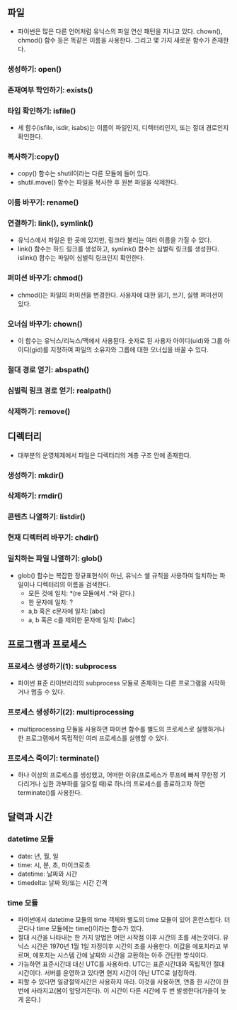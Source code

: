 ## 파일
- 파이썬은 많은 다른 언어처럼 유닉스의 파일 연산 패턴을 지니고 있다. chown(), chmod() 함수 등은 똑같은 이름을 사용한다. 그리고 몇 가지 새로운 함수가 존재한다.

### 생성하기: open()
### 존재여부 학인하기: exists()
### 타입 확인하기: isfile()
- 세 함수(isfile, isdir, isabs)는 이름이 파일인지, 디렉터리인지, 또는 절대 경로인지 확인한다.

### 복사하기:copy()
- copy() 함수는 shutil이라는 다른 모듈에 들어 있다.
- shutil.move() 함수는 파일을 복사한 후 원본 파일을 삭제한다.

### 이름 바꾸기: rename()
### 연결하기: link(), symlink()
- 유닉스에서 파일은 한 곳에 있지만, 링크라 불리는 여러 이름을 가질 수 있다.
- link() 함수는 하드 링크를 생성하고, synlink() 함수는 심벌릭 링크를 생성한다. islink() 함수는 파일이 심벌릭 링크인지 확인한다.

### 퍼미션 바꾸기: chmod()
- chmod()는 파일의 퍼미션을 변경한다. 사용자에 대한 읽기, 쓰기, 실행 퍼미션이 있다.

### 오너십 바꾸기: chown()
- 이 함수는 유닉스/리눅스/맥에서 사용된다. 숫자로 된 사용자 아이디(uid)와 그룹 아이디(gid)를 지정하여 파일의 소유자와 그룹에 대한 오너십을 바꿀 수 있다.

### 절대 경로 얻기: abspath()
### 심벌릭 링크 경로 얻기: realpath()
### 삭제하기: remove()

## 디렉터리
- 대부분의 운영체제에서 파일은 디렉터리의 계층 구조 안에 존재한다.

### 생성하기: mkdir()
### 삭제하기: rmdir()
### 콘텐츠 나열하기: listdir()
### 현재 디렉터리 바꾸기: chdir()
### 일치하는 파일 나열하기: glob()
- glob() 함수는 복잡한 정규표현식이 아닌, 유닉스 쉘 규칙을 사용하여 일치하는 파일이나 디렉터리의 이름을 검색한다.
  * 모든 것에 일치: *(re 모듈에서 .*와 같다.)
  * 한 문자에 일치: ?
  * a,b 혹은 c문자에 일치: [abc]
  * a, b 혹은 c를 제외한 문자에 일치: [!abc]

## 프로그램과 프로세스
### 프로세스 생성하기(1): subprocess
- 파이썬 표준 라이브러리의 subprocess 모듈로 존재하는 다른 프로그램을 시작하거나 멈출 수 있다.

### 프로세스 생성하기(2): multiprocessing
- multiprocessing 모듈을 사용하면 파이썬 함수를 별도의 프로세스로 실행하거나 한 프로그램에서 독립적인 여러 프로세스를 실행할 수 있다.

### 프로세스 죽이기: terminate()
- 하나 이상의 프로세스를 생성했고, 어떠한 이유(프로세스가 루프에 빠져 무한정 기다리거나 심한 과부하를 일으킬 때)로 하나의 프로세스를 종료하고자 하면 terminate()를 사용한다.

## 달력과 시간
### datetime 모듈
- date: 년, 월, 일
- time: 시, 분, 초, 마이크로초
- datetime: 날짜와 시간
- timedelta: 날짜 와/또는 시간 간격

### time 모듈
- 파이썬에서 datetime 모듈의 time 객체와 별도의 time 모듈이 있어 혼란스럽다. 더군다나 time 모듈에는 time()이라는 함수가 있다.
- 절대 시간을 나타내는 한 가지 방법은 어떤 시작점 이후 시간의 초를 세는것이다. 유닉스 시간은 1970년 1월 1일 자정이후 시간의 초를 사용한다. 이값을 에포치라고 부르며, 에포치는 시스템 간에 날짜와 시간을 교환하는 아주 간단한 방식이다.
- 가능하면 표준시간대 대신  UTC를  사용하라. UTC는 표준시간대와 독립적인 절대 시간이다. 서버를 운영하고 있다면 현지 시간이 아닌  UTC로 설정하라.
- 피할 수 있다면 일광절약시간은 사용하지 마라. 이것을 사용하면, 연중 한 시간이 한 번에 사라지고(봄이 앞당겨진다). 이 시간이 다른 시간에  두 번 발생한다(가을이 늦게 온다.)

